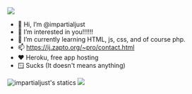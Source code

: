 <img src="https://upload.wikimedia.org/wikipedia/commons/3/3c/I_stand_with_Ukraine_banner.svg" />

- 👋 Hi, I’m @impartialjust
- 👀 I’m interested in you!!!!!!
- 🌱 I’m currently learning HTML, js, css, and of course php.
- 📫 https://ij.zapto.org/~pro/contact.html
- ❤️ Heroku, free app hosting
- 🪟 Sucks (It doesn't means anything)
<img src="https://github-readme-stats-wegfan.vercel.app/api?username=impartialjust&show_icons=true&count_private=true&include_all_commits=true" alt="impartialjust's statics">
<img src="https://profile-counter.glitch.me/impartailjust/count.svg" />

